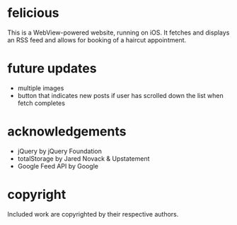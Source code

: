 felicious
=========
This is a WebView-powered website, running on iOS. It fetches and displays an RSS feed and allows for booking of a haircut appointment.

future updates
==============
- multiple images
- button that indicates new posts if user has scrolled down the list when fetch completes

acknowledgements
================
- jQuery by jQuery Foundation
- totalStorage by Jared Novack & Upstatement
- Google Feed API by Google

copyright
=========
Included work are copyrighted by their respective authors.

